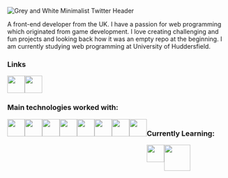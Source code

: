 
![Grey and White Minimalist Twitter Header](https://github.com/Kroplewski-M/Kroplewski-M/assets/52794168/427c9c64-37f0-4874-a4f9-70a8e9c72f97)

A front-end developer from the UK. I have a passion for web programming which originated from game development. I love creating challenging and fun projects and looking back how it was an empty repo at the beginning. I am currently studying web programming at University of Huddersfield.

<h3>Links</h3>
<div style="display:flex">
<a href="https://www.mateusz-k.dev" target="_blank"><img src="https://cdn-icons-png.flaticon.com/512/5602/5602732.png" style="width:40px"></a>
 <a href="https://www.linkedin.com/in/mateusz-kroplewski-732239176/" target="_blank"><img src="https://cdn-icons-png.flaticon.com/512/174/174857.png" style="width:40px"></a>
</div>




<h3>Main technologies worked with:</h3>
<div style="display:flex">
<img src="https://cdn.pixabay.com/photo/2017/08/05/11/16/logo-2582748_1280.png" style="width:40px ">
 <img src="https://cdn.pixabay.com/photo/2017/08/05/11/16/logo-2582747_1280.png" style="width:40px ">
 <img src="https://upload.wikimedia.org/wikipedia/commons/thumb/d/d5/Tailwind_CSS_Logo.svg/600px-Tailwind_CSS_Logo.svg.png?20211001194333" style="width:40px ">
<img src="https://upload.wikimedia.org/wikipedia/commons/thumb/a/a7/React-icon.svg/512px-React-icon.svg.png?20220125121207" style="width:40px ">
<img src="https://upload.wikimedia.org/wikipedia/commons/thumb/9/95/Vue.js_Logo_2.svg/2367px-Vue.js_Logo_2.svg.png" style="width:40px">
<img src="https://miro.medium.com/v2/resize:fit:1200/1*yUNfohs9jA6GCDmyCYJTvA@2x.png" style="width:40px">
<img src="https://upload.wikimedia.org/wikipedia/commons/thumb/4/4c/Typescript_logo_2020.svg/512px-Typescript_logo_2020.svg.png?20221110153201" style="width:40px">
 
<img src="https://avatars.githubusercontent.com/u/54469796?s=200&v=4" style="width:40px">
 <div>

<h3>Currently Learning:</h3>

<div style="display:flex">
<img src="https://imgs.search.brave.com/phwKskPx4wrsTZMfQm22GTflEZeq4z6WjWRMxeRDX_8/rs:fit:860:0:0/g:ce/aHR0cHM6Ly91cGxv/YWQud2lraW1lZGlh/Lm9yZy93aWtpcGVk/aWEvY29tbW9ucy83/LzdkL01pY3Jvc29m/dF8uTkVUX2xvZ28u/c3Zn.svg" style="width:40px ">  
  <img src="https://upload.wikimedia.org/wikipedia/commons/thumb/3/31/Webysther_20160423_-_Elephpant.svg/2560px-Webysther_20160423_-_Elephpant.svg.png" style="width:60px; margin-left-10px; ">  
<div>
  

